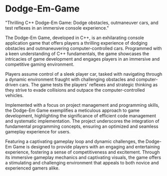 # Dodge-Em-Game
"Thrilling C++ Dodge-Em Game: Dodge obstacles, outmaneuver cars, and test reflexes in an immersive console experience."

The Dodge-Em Game, developed in C++, is an exhilarating console application game that offers players a thrilling experience of dodging obstacles and outmaneuvering computer-controlled cars. Programmed with a keen understanding of C++ fundamentals, the game showcases the intricacies of game development and engages players in an immersive and competitive gaming environment.

Players assume control of a sleek player car, tasked with navigating through a dynamic environment fraught with challenging obstacles and computer-driven cars. The game tests the players' reflexes and strategic thinking as they strive to evade collisions and outpace the computer-controlled vehicles.

Implemented with a focus on project management and programming skills, the Dodge-Em Game exemplifies a meticulous approach to game development, highlighting the significance of efficient code management and systematic implementation. The project underscores the integration of fundamental programming concepts, ensuring an optimized and seamless gameplay experience for users.

Featuring a captivating gameplay loop and dynamic challenges, the Dodge-Em Game is designed to provide players with an engaging and entertaining experience, fostering a sense of competitiveness and excitement. Through its immersive gameplay mechanics and captivating visuals, the game offers a stimulating and challenging environment that appeals to both novice and experienced gamers alike.
